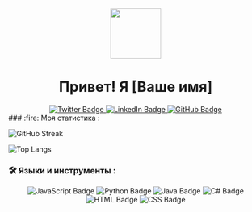 <div align="center">
  <img src="https://media.giphy.com/media/M9gbBd9nbDrOTu1Mqx/giphy.gif" width="100"/>
</div>

<h1 align="center">Привет! Я [Ваше имя]</h1>
<div align="center">
  <a href="https://twitter.com/yourusername">
    <img src="https://img.shields.io/badge/Twitter-1DA1F2?style=flat-square&logo=twitter&logoColor=white" alt="Twitter Badge"/>
  </a>
  <a href="https://www.linkedin.com/in/yourusername">
    <img src="https://img.shields.io/badge/LinkedIn-0077B5?style=flat-square&logo=linkedin&logoColor=white" alt="LinkedIn Badge"/>
  </a>
  <a href="https://github.com/yourusername">
    <img src="https://img.shields.io/badge/GitHub-181717?style=flat-square&logo=github&logoColor=white" alt="GitHub Badge"/>
  </a>
</div>
### :fire: Моя статистика :

![GitHub Streak](https://github-readme-streak-stats.herokuapp.com?user=yourusername&theme=dark&background=000000)

![Top Langs](https://github-readme-stats.vercel.app/api/top-langs/?username=yourusername&layout=compact&theme=vision-friendly-dark)
### :hammer_and_wrench: Языки и инструменты :

<div align="center">
  <img src="https://img.shields.io/badge/JavaScript-F7DF1E?style=flat-square&logo=javascript&logoColor=black" alt="JavaScript Badge"/>
  <img src="https://img.shields.io/badge/Python-3776AB?style=flat-square&logo=python&logoColor=white" alt="Python Badge"/>
  <img src="https://img.shields.io/badge/Java-007396?style=flat-square&logo=java&logoColor=white" alt="Java Badge"/>
  <img src="https://img.shields.io/badge/C%23-239120?style=flat-square&logo=c-sharp&logoColor=white" alt="C# Badge"/>
  <img src="https://img.shields.io/badge/HTML-E34F26?style=flat-square&logo=html5&logoColor=white" alt="HTML Badge"/>
  <img src="https://img.shields.io/badge/CSS-1572B6?style=flat-square&logo=css3&logoColor=white" alt="CSS Badge"/>
</div>
